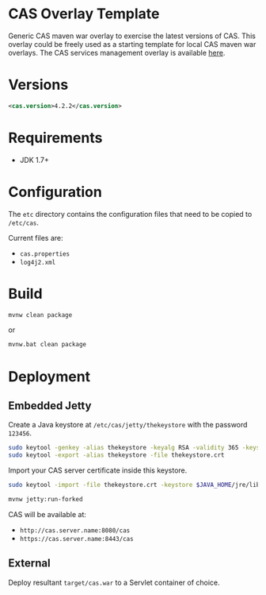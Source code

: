 CAS Overlay Template
============================

Generic CAS maven war overlay to exercise the latest versions of CAS. This overlay could be freely used as a starting template for local CAS maven war overlays. The CAS services management overlay is available [here](https://github.com/Jasig/cas-services-management-overlay).

# Versions
```xml
<cas.version>4.2.2</cas.version>
```

# Requirements
* JDK 1.7+

# Configuration

The `etc` directory contains the configuration files that need to be copied to `/etc/cas`.

Current files are:

* `cas.properties`
* `log4j2.xml`

# Build

```bash
mvnw clean package
```

or

```bash
mvnw.bat clean package
```

# Deployment

## Embedded Jetty

Create a Java keystore at `/etc/cas/jetty/thekeystore` with the password `123456`.
```bash
sudo keytool -genkey -alias thekeystore -keyalg RSA -validity 365 -keystore thekeystore.keystore
sudo keytool -export -alias thekeystore -file thekeystore.crt
```

Import your CAS server certificate inside this keystore.
```bash
sudo keytool -import -file thekeystore.crt -keystore $JAVA_HOME/jre/lib/security/cacerts -alias thekeystore
```

```bash
mvnw jetty:run-forked
```

CAS will be available at:

* `http://cas.server.name:8080/cas`
* `https://cas.server.name:8443/cas`

## External
Deploy resultant `target/cas.war` to a Servlet container of choice.
